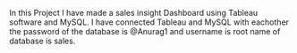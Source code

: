 In this Project I have made a sales insight Dashboard using Tableau software and MySQL. 
I have connected Tableau and MySQL with eachother the password of the database is @Anurag1 and username is root name of database is sales.